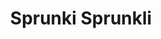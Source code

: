 ---
slug: sprunki-sprunkli
title: Sprunki Sprunkli
description: "Sprunki Sprunkli is an exciting online game. Play for free directly in your browser!"
icon: /images/popular_mods/Sprunki Sprunkli.png
url: https://wowtbc.net/sprunkin/sprunki-sprunli/index.html
previewImage: /images/popular_mods/Sprunki Sprunkli.png
type: popular mods

# SEO配置
seo:
  title: "Sprunki Sprunkli - Play Free Online Game | Fun Browser Games"
  description: "Sprunki Sprunkli - Play this fun online game for free in your browser. No download required!"
  ogImage: "/images/popular_mods/Sprunki Sprunkli.png"
  keywords: "sprunki-sprunkli, online game, browser game, free game, popular mods game, play online"

videoUrls:
  - https://www.youtube.com/embed/example1
  - https://www.youtube.com/embed/example2

whyPlay:
  title: "Why Play Sprunki Sprunkli?"
  items:
    - "Immersive Gameplay: Sprunki Sprunkli offers an engaging and immersive gaming experience that will keep you entertained for hours"
    - "Challenging Levels: Test your skills with increasingly difficult challenges and obstacles"
    - "Beautiful Graphics: Enjoy stunning visuals and smooth animations that bring the game world to life"
    - "Regular Updates: New content and features are added regularly to keep the game fresh and exciting"
    - "Free to Play: Experience all the fun without spending a penny"
    - "Community Features: Connect with other players, share strategies, and compete for high scores"
    - "Cross-Platform: Play on any device with a web browser, no downloads required"

features:
  title: "Key Features of Sprunki Sprunkli"
  image: "/images/popular_mods/Sprunki Sprunkli.png"
  items:
    - "Intuitive Controls: Easy to learn controls make Sprunki Sprunkli accessible for players of all skill levels"
    - "Multiple Game Modes: Enjoy various gameplay options that provide different challenges and experiences"
    - "Character Customization: Personalize your gaming experience with unique characters and items"
    - "Achievement System: Complete special tasks to earn rewards and recognition"
    - "Leaderboards: Compete with players worldwide and see who can achieve the highest scores"

characteristics:
  title: "Game Characteristics"
  image: "/images/popular_mods/Sprunki Sprunkli.png"
  items:
    - "Genre: Popular mods game with elements of strategy and skill"
    - "Difficulty: Suitable for both casual gamers and those seeking a challenge"
    - "Play Time: Quick sessions or extended gameplay, depending on your preference"
    - "Art Style: Vibrant and engaging visuals that enhance the gaming experience"
    - "Sound Design: Immersive audio that complements the gameplay perfectly"

info: "Sprunki Sprunkli is an exciting online game that offers players a unique and engaging gaming experience. With its intuitive controls, stunning visuals, and challenging gameplay, Sprunki Sprunkli provides hours of entertainment for players of all ages and skill levels. Whether you're looking for a quick gaming session during a break or an extended play session, Sprunki Sprunkli delivers an immersive experience that will keep you coming back for more. The game features multiple levels of increasing difficulty, ensuring that players are constantly challenged as they progress. With regular updates adding new content and features, Sprunki Sprunkli remains fresh and exciting, providing endless entertainment options for its growing community of players."

howToPlayIntro: "Welcome to Sprunki Sprunkli! This guide will walk you through the basics and help you master the game. Whether you're a beginner or looking to improve your skills, these tips and instructions will enhance your gaming experience."

howToPlaySteps:
  - title: "Getting Started"
    description: "Begin your Sprunki Sprunkli adventure by familiarizing yourself with the controls. Use your keyboard or mouse to navigate through the game interface. The tutorial will guide you through the basic mechanics and help you understand the objectives."
  - title: "Understanding the Objectives"
    description: "In Sprunki Sprunkli, your main goal is to progress through levels by completing specific objectives. Each level presents unique challenges that require different strategies and approaches."
  - title: "Mastering the Controls"
    description: "Practice using the controls to improve your precision and reaction time. Sprunki Sprunkli requires quick reflexes and strategic thinking to overcome obstacles and defeat opponents."
  - title: "Utilizing Power-ups"
    description: "Collect power-ups throughout the game to enhance your abilities and overcome difficult challenges. Each power-up offers unique advantages that can be crucial for success."
  - title: "Developing Strategies"
    description: "As you progress in Sprunki Sprunkli, develop effective strategies for different scenarios. Analyze patterns, anticipate challenges, and adapt your approach to maximize your performance."

faq:
  title: "Frequently Asked Questions about Sprunki Sprunkli"
  items:
    - question: "Is Sprunki Sprunkli free to play?"
      answer: "Yes, Sprunki Sprunkli is completely free to play directly in your web browser. No downloads or purchases are required to enjoy the full game experience."
    - question: "Can I play Sprunki Sprunkli on mobile devices?"
      answer: "Yes, Sprunki Sprunkli is optimized for both desktop and mobile play. You can enjoy the game on any device with a web browser and internet connection."
    - question: "Are there any in-game purchases?"
      answer: "While Sprunki Sprunkli is free to play, there may be optional in-game purchases available for cosmetic items or additional features that don't affect core gameplay."
    - question: "How often is Sprunki Sprunkli updated?"
      answer: "The developers regularly update Sprunki Sprunkli with new content, features, and improvements based on player feedback and game performance."
    - question: "Can I play Sprunki Sprunkli offline?"
      answer: "Currently, Sprunki Sprunkli requires an internet connection to play as it's a browser-based online game."
    - question: "Is Sprunki Sprunkli suitable for children?"
      answer: "Yes, Sprunki Sprunkli is designed to be family-friendly and suitable for players of all ages."
    - question: "How do I report bugs or issues?"
      answer: "If you encounter any problems while playing Sprunki Sprunkli, you can report them through the game's support page or contact the developers directly through their website."
    - question: "Still Have Questions?"
      answer: "If you have additional questions about Sprunki Sprunkli that aren't covered in this FAQ, please visit our support center or contact our customer service team for assistance."
---